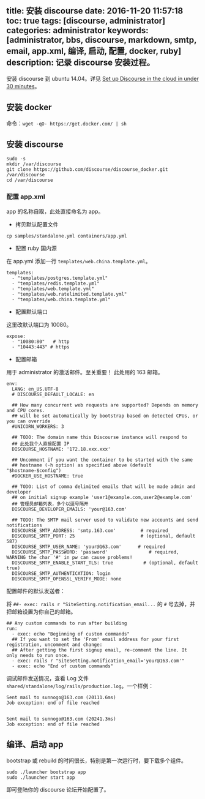title: 安装 discourse
date: 2016-11-20 11:57:18
toc: true
tags: [discourse, administrator]
categories: administrator
keywords: [administrator, bbs, discourse, markdown, smtp, email, app.xml, 编译, 启动, 配置, docker, ruby]
description: 记录 discourse 安装过程。
---

安装 discourse 到 ubuntu 14.04。详见 [Set up Discourse in the cloud in under 30 minutes](https://github.com/discourse/discourse/blob/master/docs/INSTALL-cloud.md)。

## 安装 docker
命令：`wget -qO- https://get.docker.com/ | sh`

## 安装 discourse

```
sudo -s
mkdir /var/discourse
git clone https://github.com/discourse/discourse_docker.git /var/discourse
cd /var/discourse
```

### 配置 app.xml
app 的名称自取，此处直接命名为 app。

* 拷贝默认配置文件

```
cp samples/standalone.yml containers/app.yml
```

* 配置 ruby 国内源

在 app.yml 添加一行 `templates/web.china.template.yml`。

```
templates:
  - "templates/postgres.template.yml"
  - "templates/redis.template.yml"
  - "templates/web.template.yml"
  - "templates/web.ratelimited.template.yml"
  - "templates/web.china.template.yml"
```

* 配置默认端口

这里改默认端口为 10080。
```
expose:
  - "10080:80"   # http
  - "10443:443" # https
```

* 配置邮箱

用于 administrator 的激活邮件。至关重要！
此处用的 163 邮箱。

```
env:
  LANG: en_US.UTF-8
  # DISCOURSE_DEFAULT_LOCALE: en

  ## How many concurrent web requests are supported? Depends on memory and CPU cores.
  ## will be set automatically by bootstrap based on detected CPUs, or you can override
  #UNICORN_WORKERS: 3

  ## TODO: The domain name this Discourse instance will respond to
  ## 此处我个人直接配置 IP
  DISCOURSE_HOSTNAME: '172.18.xxx.xxx'

  ## Uncomment if you want the container to be started with the same
  ## hostname (-h option) as specified above (default "$hostname-$config")
  #DOCKER_USE_HOSTNAME: true

  ## TODO: List of comma delimited emails that will be made admin and developer
  ## on initial signup example 'user1@example.com,user2@example.com'
  ## 管理员邮箱列表，多个以逗号隔开
  DISCOURSE_DEVELOPER_EMAILS: 'your@163.com'

  ## TODO: The SMTP mail server used to validate new accounts and send notifications
  DISCOURSE_SMTP_ADDRESS: 'smtp.163.com'         # required
  DISCOURSE_SMTP_PORT: 25                        # (optional, default 587)
  DISCOURSE_SMTP_USER_NAME: 'your@163.com'      # required
  DISCOURSE_SMTP_PASSWORD: 'password'               # required, WARNING the char '#' in pw can cause problems!
  DISCOURSE_SMTP_ENABLE_START_TLS: true           # (optional, default true)
  DISCOURSE_SMTP_AUTHENTICATION: login
  DISCOURSE_SMTP_OPENSSL_VERIFY_MODE: none
```

配置邮件的默认发送者：

将 `##- exec: rails r "SiteSetting.notification_email...` 的 `#` 号去掉，并把邮箱设置为你自己的邮箱。

```
## Any custom commands to run after building
run:
  - exec: echo "Beginning of custom commands"
  ## If you want to set the 'From' email address for your first registration, uncomment and change:
  ## After getting the first signup email, re-comment the line. It only needs to run once.
  - exec: rails r "SiteSetting.notification_email='your@163.com'"
  - exec: echo "End of custom commands"
```

调试邮件发送情况，查看 Log 文件 `shared/standalone/log/rails/production.log`。一个样例：
```
Sent mail to sunnogo@163.com (20111.6ms)
Job exception: end of file reached


Sent mail to sunnogo@163.com (20241.3ms)
Job exception: end of file reached
```

## 编译、启动 app

bootstrap 或 rebuild 的时间很长，特别是第一次运行时，要下载多个组件。

```
sudo ./launcher bootstrap app
sudo ./launcher start app
```

即可登陆你的 discourse 论坛开始配置了。

